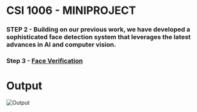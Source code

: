 # CSI 1006 - MINIPROJECT

### STEP 2 - Building on our previous work, we have developed a sophisticated face detection system that leverages the latest advances in AI and computer vision.

### Step 3 - [Face Verification](https://github.com/Aravinth1525/Face_Recognition_GUI)

# Output

![Output](https://user-images.githubusercontent.com/79074310/219328852-b5f86455-d6e0-45df-8811-e035b4d99e9c.JPG)

